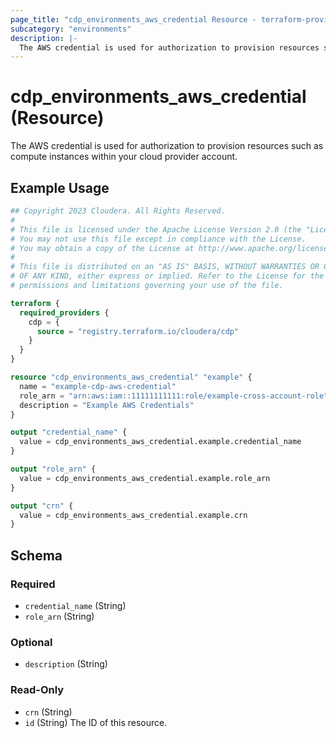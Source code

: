 ```yaml
---
page_title: "cdp_environments_aws_credential Resource - terraform-provider-cdp"
subcategory: "environments"
description: |-
  The AWS credential is used for authorization to provision resources such as compute instances within your cloud provider account.
---
```


# cdp_environments_aws_credential (Resource)

The AWS credential is used for authorization to provision resources such as compute instances within your cloud provider account.

## Example Usage

```terraform
## Copyright 2023 Cloudera. All Rights Reserved.
#
# This file is licensed under the Apache License Version 2.0 (the "License").
# You may not use this file except in compliance with the License.
# You may obtain a copy of the License at http://www.apache.org/licenses/LICENSE-2.0.
#
# This file is distributed on an "AS IS" BASIS, WITHOUT WARRANTIES OR CONDITIONS
# OF ANY KIND, either express or implied. Refer to the License for the specific
# permissions and limitations governing your use of the file.

terraform {
  required_providers {
    cdp = {
      source = "registry.terraform.io/cloudera/cdp"
    }
  }
}

resource "cdp_environments_aws_credential" "example" {
  name = "example-cdp-aws-credential"
  role_arn = "arn:aws:iam::11111111111:role/example-cross-account-role"
  description = "Example AWS Credentials"
}

output "credential_name" {
  value = cdp_environments_aws_credential.example.credential_name
}

output "role_arn" {
  value = cdp_environments_aws_credential.example.role_arn
}

output "crn" {
  value = cdp_environments_aws_credential.example.crn
}
```

<!-- schema generated by tfplugindocs -->
## Schema

### Required

- `credential_name` (String)
- `role_arn` (String)

### Optional

- `description` (String)

### Read-Only

- `crn` (String)
- `id` (String) The ID of this resource.